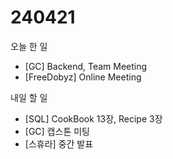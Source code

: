 # 240421

오늘 한 일

* \[GC] Backend, Team Meeting
* \[FreeDobyz] Online Meeting

내일 할 일

* \[SQL] CookBook 13장, Recipe 3장
* \[GC] 캡스톤 미팅
* \[스휴라] 중간 발표
